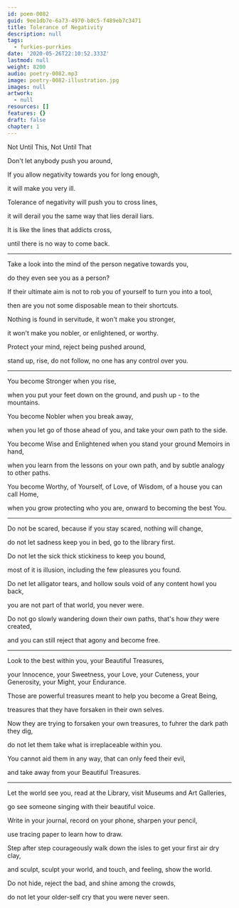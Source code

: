 ```yaml
---
id: poem-0082
guid: 9ee1db7e-6a73-4970-b8c5-f489eb7c3471
title: Tolerance of Negativity
description: null
tags:
  - furkies-purrkies
date: '2020-05-26T22:10:52.333Z'
lastmod: null
weight: 8200
audio: poetry-0082.mp3
image: poetry-0082-illustration.jpg
images: null
artwork:
  - null
resources: []
features: {}
draft: false
chapter: 1
---
```


Not Until This, Not Until That

Don't let anybody push you around,

If you allow negativity towards you for long enough,

it will make you very ill.

Tolerance of negativity will push you to cross lines,

it will derail you the same way that lies derail liars.

It is like the lines that addicts cross,

until there is no way to come back.

---

Take a look into the mind of the person negative towards you,

do they even see you as a person?

If their ultimate aim is not to rob you of yourself to turn you into a tool,

then are you not some disposable mean to their shortcuts.

Nothing is found in servitude, it won't make you stronger,

it won't make you nobler, or enlightened, or worthy.

Protect your mind, reject being pushed around,

stand up, rise, do not follow, no one has any control over you.

---

You become Stronger when you rise,

when you put your feet down on the ground, and push up - to the mountains.

You become Nobler when you break away,

when you let go of those ahead of you, and take your own path to the side.

You become Wise and Enlightened when you stand your ground Memoirs in hand,

when you learn from the lessons on your own path, and by subtle analogy to other paths.

You become Worthy, of Yourself, of Love, of Wisdom, of a house you can call Home,

when you grow protecting who you are, onward to becoming the best You.

---

Do not be scared, because if you stay scared, nothing will change,

do not let sadness keep you in bed, go to the library first.

Do not let the sick thick stickiness to keep you bound,

most of it is illusion, including the few pleasures you found.

Do net let alligator tears, and hollow souls void of any content howl you back,

you are not part of that world, you never were.

Do not go slowly wandering down their own paths, that's how *they* were created,

and you can still reject that agony and become free.

---

Look to the best within you, your Beautiful Treasures,

your Innocence, your Sweetness, your Love, your Cuteness, your Generosity, your Might, your Endurance.

Those are powerful treasures meant to help you become a Great Being,

treasures that they have forsaken in their own selves.

Now they are trying to forsaken your own treasures, to fuhrer the dark path they dig,

do not let them take what is irreplaceable within you.

You cannot aid them in any way, that can only feed their evil,

and take away from your Beautiful Treasures.

---

Let the world see you, read at the Library, visit Museums and Art Galleries,

go see someone singing with their beautiful voice.

Write in your journal, record on your phone, sharpen your pencil,

use tracing paper to learn how to draw.

Step after step courageously walk down the isles to get your first air dry clay,

and sculpt, sculpt your world, and touch, and feeling, show the world.

Do not hide, reject the bad, and shine among the crowds,

do not let your older-self cry that you were never seen.
